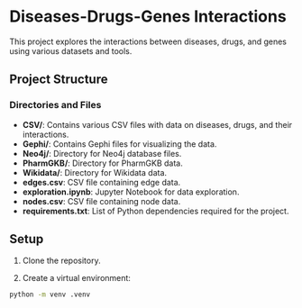 # Diseases-Drugs-Genes Interactions

This project explores the interactions between diseases, drugs, and genes using various datasets and tools.

## Project Structure

### Directories and Files

- **CSV/**: Contains various CSV files with data on diseases, drugs, and their interactions.
- **Gephi/**: Contains Gephi files for visualizing the data.
- **Neo4j/**: Directory for Neo4j database files.
- **PharmGKB/**: Directory for PharmGKB data.
- **Wikidata/**: Directory for Wikidata data.
- **edges.csv**: CSV file containing edge data.
- **exploration.ipynb**: Jupyter Notebook for data exploration.
- **nodes.csv**: CSV file containing node data.
- **requirements.txt**: List of Python dependencies required for the project.

## Setup

1. Clone the repository.

2. Create a virtual environment:

```sh {"id":"01J80XTA8TQMBSM3XEHVM9F5CB"}
python -m venv .venv
```
